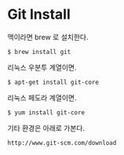 # Git Install

맥이라면 brew 로 설치한다.

	$ brew install git

리눅스 우분투 계열이면.

	$ apt-get install git-core

리눅스 페도라 계열이면.

	$ yum install git-core

기타 환경은 아래로 가본다.

	http://www.git-scm.com/download
